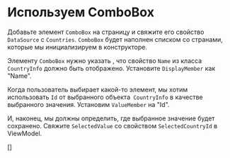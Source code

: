 ﻿Используем ComboBox
===================
Добавьте элемент `ComboBox` на страницу и свяжите его свойство `DataSource` с `Countries`. `ComboBox` будет наполнен списком со странами, которые мы инициализируем в конструкторе.

Элементу `ComboBox` нужно указать , что свойство `Name` из класса `CountryInfo` должно быть отображено. Установите `DisplayMember` как "Name".

Когда пользователь выбирает какой-то элемент, мы хотим использовать `Id` от выбранного объекта` CountryInfo` в качестве выбранного значения. Установим `ValueMember` на "Id".

И, наконец, мы должны определить, где выбранное значение будет сохранено. Свяжите `SelectedValue` со свойством `SelectedCountryId` в ViewModel.

[<DothtmlExercise Initial="samples/CustomerDetailView_Stage7.dothtml"
        Final="samples/CustomerDetailView_Stage8.dothtml"
        DisplayName="CustomerDetailView.dothtml"
        ValidatorId="Lesson3Step11Validator" />]